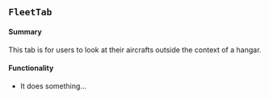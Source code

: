 ## `FleetTab`

#### Summary
This tab is for users to look at their aircrafts outside the context of a hangar.

#### Functionality
* It does something...